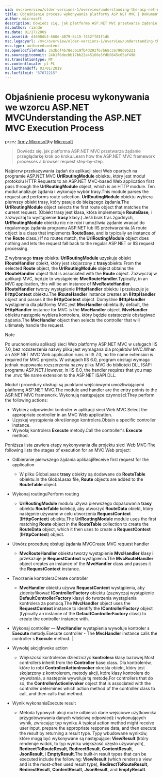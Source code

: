 ```yaml
---
uid: mvc/overview/older-versions-1/overview/understanding-the-asp-net-mvc-execution-process
title: Objaśnienie procesu wykonywania platformy ASP.NET MVC | Dokumentacja firmy Microsoft
author: microsoft
description: Dowiedz się, jak platforma ASP.NET MVC przetwarza żądanie przeglądarkę krok po kroku.
ms.author: riande
ms.date: 01/27/2009
ms.assetid: d1608db3-660d-4079-8c15-f452ff01f1db
msc.legacyurl: /mvc/overview/older-versions-1/overview/understanding-the-asp-net-mvc-execution-process
msc.type: authoredcontent
ms.openlocfilehash: 3a3bcf4b78e3b19fb4d293f67b68c3a790d05221
ms.sourcegitcommit: 24b1f6decbb17bb22a45166e5fdb0845c65af498
ms.translationtype: MT
ms.contentlocale: pl-PL
ms.lasthandoff: 03/01/2019
ms.locfileid: "57072215"
---
```

<a name="understanding-the-aspnet-mvc-execution-process"></a><span data-ttu-id="f946e-103">Objaśnienie procesu wykonywania we wzorcu ASP.NET MVC</span><span class="sxs-lookup"><span data-stu-id="f946e-103">Understanding the ASP.NET MVC Execution Process</span></span>
====================
<span data-ttu-id="f946e-104">przez [firmy Microsoft](https://github.com/microsoft)</span><span class="sxs-lookup"><span data-stu-id="f946e-104">by [Microsoft](https://github.com/microsoft)</span></span>

> <span data-ttu-id="f946e-105">Dowiedz się, jak platforma ASP.NET MVC przetwarza żądanie przeglądarkę krok po kroku.</span><span class="sxs-lookup"><span data-stu-id="f946e-105">Learn how the ASP.NET MVC framework processes a browser request step-by-step.</span></span>


<span data-ttu-id="f946e-106">Najpierw przekazywania żądań do aplikacji sieci Web opartych na programie ASP.NET MVC **UrlRoutingModule** obiektu, który jest moduł protokołu HTTP.</span><span class="sxs-lookup"><span data-stu-id="f946e-106">Requests to an ASP.NET MVC-based Web application first pass through the **UrlRoutingModule** object, which is an HTTP module.</span></span> <span data-ttu-id="f946e-107">Ten moduł analizuje żądania i wykonuje wybór trasy.</span><span class="sxs-lookup"><span data-stu-id="f946e-107">This module parses the request and performs route selection.</span></span> <span data-ttu-id="f946e-108">**UrlRoutingModule** obiektu wybiera pierwszy obiekt trasy, który pasuje do bieżącego żądania.</span><span class="sxs-lookup"><span data-stu-id="f946e-108">The **UrlRoutingModule** object selects the first route object that matches the current request.</span></span> <span data-ttu-id="f946e-109">(Obiekt trasy jest klasa, która implementuje **RouteBase**, i zazwyczaj to wystąpienie **trasy** klasy.) Jeśli brak tras zgodnych, **UrlRoutingModule** obiektu nic nie robi i umożliwia żądanie wracać do regularnego żądania programu ASP.NET lub IIS przetwarzania.</span><span class="sxs-lookup"><span data-stu-id="f946e-109">(A route object is a class that implements **RouteBase**, and is typically an instance of the **Route** class.) If no routes match, the **UrlRoutingModule** object does nothing and lets the request fall back to the regular ASP.NET or IIS request processing.</span></span>

<span data-ttu-id="f946e-110">Z wybranego **trasy** obiektu **UrlRoutingModule** uzyskuje obiekt **IRouteHandler** obiekt, który jest skojarzony z **trasy**obiektu.</span><span class="sxs-lookup"><span data-stu-id="f946e-110">From the selected **Route** object, the **UrlRoutingModule** object obtains the **IRouteHandler** object that is associated with the **Route** object.</span></span> <span data-ttu-id="f946e-111">Zazwyczaj w aplikacji MVC, będzie to wystąpienie **MvcRouteHandler**.</span><span class="sxs-lookup"><span data-stu-id="f946e-111">Typically, in an MVC application, this will be an instance of **MvcRouteHandler**.</span></span> <span data-ttu-id="f946e-112">**IRouteHandler** tworzy wystąpienie **IHttpHandler** obiektu i przekazuje je **IHttpContext** obiektu.</span><span class="sxs-lookup"><span data-stu-id="f946e-112">The **IRouteHandler** instance creates an **IHttpHandler** object and passes it the **IHttpContext** object.</span></span> <span data-ttu-id="f946e-113">Domyślnie **IHttpHandler** wystąpienia dla platformy MVC jest **MvcHandler** obiektu.</span><span class="sxs-lookup"><span data-stu-id="f946e-113">By default, the **IHttpHandler** instance for MVC is the **MvcHandler** object.</span></span> <span data-ttu-id="f946e-114">**MvcHandler** obiektu następnie wybiera kontrolera, który będzie ostatecznie obsługiwać żądania.</span><span class="sxs-lookup"><span data-stu-id="f946e-114">The **MvcHandler** object then selects the controller that will ultimately handle the request.</span></span>

> [!NOTE]
> <span data-ttu-id="f946e-115">Po uruchomieniu aplikacji sieci Web platformy ASP.NET MVC w usługach IIS 7.0, bez rozszerzenia nazwy pliku jest wymagana dla projektów MVC.</span><span class="sxs-lookup"><span data-stu-id="f946e-115">When an ASP.NET MVC Web application runs in IIS 7.0, no file name extension is required for MVC projects.</span></span> <span data-ttu-id="f946e-116">W usługach IIS 6.0, program obsługi wymaga jednak mapowania rozszerzenia nazwy pliku MVC do biblioteki DLL ISAPI programu ASP.NET.</span><span class="sxs-lookup"><span data-stu-id="f946e-116">However, in IIS 6.0, the handler requires that you map the .mvc file name extension to the ASP.NET ISAPI DLL.</span></span>


<span data-ttu-id="f946e-117">Moduł i procedury obsługi są punktami wejściowymi umożliwiającymi platformę ASP.NET MVC.</span><span class="sxs-lookup"><span data-stu-id="f946e-117">The module and handler are the entry points to the ASP.NET MVC framework.</span></span> <span data-ttu-id="f946e-118">Wykonują następujące czynności:</span><span class="sxs-lookup"><span data-stu-id="f946e-118">They perform the following actions:</span></span>

- <span data-ttu-id="f946e-119">Wybierz odpowiedni kontroler w aplikacji sieci Web MVC.</span><span class="sxs-lookup"><span data-stu-id="f946e-119">Select the appropriate controller in an MVC Web application.</span></span>
- <span data-ttu-id="f946e-120">Uzyskaj wystąpienia określonego kontrolera.</span><span class="sxs-lookup"><span data-stu-id="f946e-120">Obtain a specific controller instance.</span></span>
- <span data-ttu-id="f946e-121">Wywołaj kontrolera **Execute** metody.</span><span class="sxs-lookup"><span data-stu-id="f946e-121">Call the controller's **Execute** method.</span></span>

<span data-ttu-id="f946e-122">Poniższa lista zawiera etapy wykonywania dla projektu sieci Web MVC:</span><span class="sxs-lookup"><span data-stu-id="f946e-122">The following lists the stages of execution for an MVC Web project:</span></span>

- <span data-ttu-id="f946e-123">Odbieranie pierwszego żądania aplikacji</span><span class="sxs-lookup"><span data-stu-id="f946e-123">Receive first request for the application</span></span> 

    - <span data-ttu-id="f946e-124">W pliku Global.asax **trasy** obiekty są dodawane do **RouteTable** obiektu.</span><span class="sxs-lookup"><span data-stu-id="f946e-124">In the Global.asax file, **Route** objects are added to the **RouteTable** object.</span></span>
- <span data-ttu-id="f946e-125">Wykonaj routingu</span><span class="sxs-lookup"><span data-stu-id="f946e-125">Perform routing</span></span> 

    - <span data-ttu-id="f946e-126">**UrlRoutingModule** modułu używa pierwszego dopasowania **trasy** obiektu **RouteTable** kolekcji, aby utworzyć **RouteData** obiekt, który następnie używane w celu utworzenia **RequestContext** (**IHttpContext**) obiektu.</span><span class="sxs-lookup"><span data-stu-id="f946e-126">The **UrlRoutingModule** module uses the first matching **Route** object in the **RouteTable** collection to create the **RouteData** object, which it then uses to create a **RequestContext** (**IHttpContext**) object.</span></span>
- <span data-ttu-id="f946e-127">Utwórz procedurę obsługi żądania MVC</span><span class="sxs-lookup"><span data-stu-id="f946e-127">Create MVC request handler</span></span> 

    - <span data-ttu-id="f946e-128">**MvcRouteHandler** obiektu tworzy wystąpienie **MvcHandler** klasy i przekazuje je **RequestContext** wystąpienia.</span><span class="sxs-lookup"><span data-stu-id="f946e-128">The **MvcRouteHandler** object creates an instance of the **MvcHandler** class and passes it the **RequestContext** instance.</span></span>
- <span data-ttu-id="f946e-129">Tworzenie kontrolera</span><span class="sxs-lookup"><span data-stu-id="f946e-129">Create controller</span></span> 

    - <span data-ttu-id="f946e-130">**MvcHandler** obiektu używa **RequestContext** wystąpienia, aby zidentyfikować **IControllerFactory** obiektu (zazwyczaj wystąpienie  **DefaultControllerFactory** klasy) do tworzenia wystąpienia kontrolera za pomocą.</span><span class="sxs-lookup"><span data-stu-id="f946e-130">The **MvcHandler** object uses the **RequestContext** instance to identify the **IControllerFactory** object (typically an instance of the **DefaultControllerFactory** class) to create the controller instance with.</span></span>
- <span data-ttu-id="f946e-131">Wykonaj controller — **MvcHandler** wystąpienia wywołuje kontroler s **Execute** metody.</span><span class="sxs-lookup"><span data-stu-id="f946e-131">Execute controller - The **MvcHandler** instance calls the controller s **Execute** method.</span></span> |
- <span data-ttu-id="f946e-132">Wywołaj akcję</span><span class="sxs-lookup"><span data-stu-id="f946e-132">Invoke action</span></span> 

    - <span data-ttu-id="f946e-133">Większość kontrolerów dziedziczyć **kontrolera** klasy bazowej.</span><span class="sxs-lookup"><span data-stu-id="f946e-133">Most controllers inherit from the **Controller** base class.</span></span> <span data-ttu-id="f946e-134">Dla kontrolerów, które to robi **ControllerActionInvoker** określa obiekt, który jest skojarzony z kontrolerem, metody akcji, które klasy kontrolera do wywołania, a następnie wywołuje tę metodę.</span><span class="sxs-lookup"><span data-stu-id="f946e-134">For controllers that do so, the **ControllerActionInvoker** object that is associated with the controller determines which action method of the controller class to call, and then calls that method.</span></span>
- <span data-ttu-id="f946e-135">Wynik wykonania</span><span class="sxs-lookup"><span data-stu-id="f946e-135">Execute result</span></span> 

    - <span data-ttu-id="f946e-136">Metoda typowych akcji może odbierać dane wejściowe użytkownika przygotowywania danych właściwą odpowiedź i wykonujących wynik, zwracając typ wyniku.</span><span class="sxs-lookup"><span data-stu-id="f946e-136">A typical action method might receive user input, prepare the appropriate response data, and then execute the result by returning a result type.</span></span> <span data-ttu-id="f946e-137">Typy wbudowane wyników, które mogą być wykonywane są następujące: **ViewResult** (który renderuje widok, to typ wyniku większość często używanych), **RedirectToRouteResult**, **RedirectResult**, **ContentResult**,  **JsonResult**, i **EmptyResult**.</span><span class="sxs-lookup"><span data-stu-id="f946e-137">The built-in result types that can be executed include the following: **ViewResult** (which renders a view and is the most-often used result type), **RedirectToRouteResult**, **RedirectResult**, **ContentResult**, **JsonResult**, and **EmptyResult**.</span></span>
